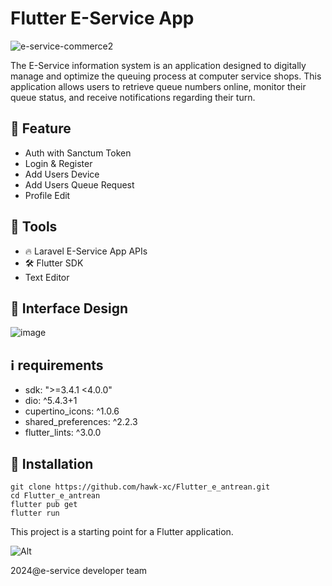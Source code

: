 # Flutter E-Service App

![e-service-commerce2](https://github.com/hawk-xc/Flutter_e_antrean/assets/92193431/c4641c7a-ae02-468e-a270-63ed6a24eece)

The E-Service information system is an application designed to digitally manage and optimize the queuing process at computer service shops. This application allows users to retrieve queue numbers online, monitor their queue status, and receive notifications regarding their turn.

## 🔮 Feature
- Auth with Sanctum Token 
- Login & Register
- Add Users Device
- Add Users Queue Request
- Profile Edit
  
## 🔑 Tools
- 🔥 Laravel E-Service App APIs
- 🛠️ Flutter SDK
- Text Editor

## 🌸 Interface Design
![image](https://github.com/hawk-xc/Flutter_e_antrean/assets/92193431/327cfd34-ec84-4de5-82d6-5115402a9d48)

## ℹ️ requirements
- sdk: ">=3.4.1 <4.0.0"
- dio: ^5.4.3+1
- cupertino_icons: ^1.0.6
- shared_preferences: ^2.2.3
- flutter_lints: ^3.0.0

## 💽 Installation
```
git clone https://github.com/hawk-xc/Flutter_e_antrean.git
cd Flutter_e_antrean
flutter pub get
flutter run
```

This project is a starting point for a Flutter application.

![Alt](https://repobeats.axiom.co/api/embed/3eca32e8626aa58332e25372b8d0ec854573d253.svg "Repobeats analytics image")

2024@e-service developer team
